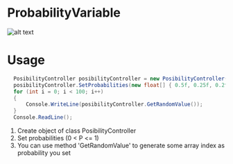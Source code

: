 # ProbabilityVariable
![alt text](https://www.mentalconstruction.com/wp-content/uploads/2017/07/probability-line.gif)
# Usage
```C#
  PosibilityController posibilityController = new PosibilityController(10);
  posibilityController.SetProbabilities(new float[] { 0.5f, 0.25f, 0.2f,0.05f });
  for (int i = 0; i < 100; i++)
  {
      Console.WriteLine(posibilityController.GetRandomValue());
  }
  Console.ReadLine();
```
1. Create object of class PosibilityController
2. Set probabilities (0 < P <= 1)
3. You can use method 'GetRandomValue' to generate some array index as probability you set
